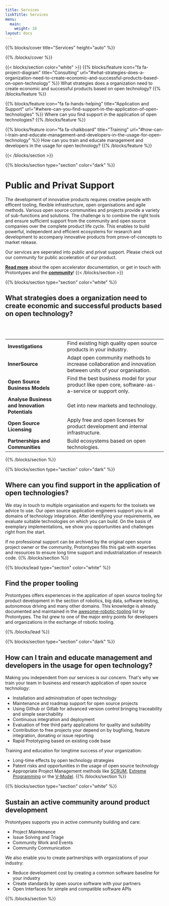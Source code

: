 ```yaml
---
title: Services
linkTitle: Services
menu:
  main:
    weight: 10
layout: docs
---
```


{{% blocks/cover title="Services" height="auto" %}}

{{% /blocks/cover %}}

{{< blocks/section color="white" >}}
{{% blocks/feature icon="fa fa-project-diagram" title="Consulting" url="#what-strategies-does-a-organization-need-to-create-economic-and-successful-products-based-on-open-technology" %}}
What strategies does a organization need to create economic and successful products based on open technology? {{% /blocks/feature %}}

{{% blocks/feature icon="fa fa-hands-helping" title="Application and Support" url="#where-can-you-find-support-in-the-application-of-open-technologies" %}}
Where can you find support in the application of open technologies?
{{% /blocks/feature %}}

{{% blocks/feature icon="fa fa-chalkboard" title="Training" url="#how-can-i-train-and-educate-management-and-developers-in-the-usage-for-open-technology" %}}
How can you train and educate management and developers in the usage for open technology?
{{% /blocks/feature %}}



{{< /blocks/section >}}

{{% blocks/section type="section" color="dark" %}}
# Public and Privat Support

The development of innovative products requires creative people with efficent tooling, flexible infrastructure, open organisations and agile methods. Various open source communities and projects provide a variety of sub-functions and solutions. The challenge is to combine the right tools and ensure sufficient support from the community and open source companies over the complete product life cycle. This enables to build powerful, independent and efficient ecosystems for research and development to accompany innovative products from prove-of-concepts to market release.

Our services are seperated into public and privat support. Please check out our community for public acceleration of our product.

[**Read more**](/services/consulting/) about the open accelerator documentation, or get in touch with Protontypes and the [**community**](/community/)!
{{< /blocks/section >}}

{{% blocks/section type="section" color="white" %}}
## What strategies does a organization need to create economic and successful products based on open technology?

<br>
&nbsp      
<br/>

<table>
  <tr>
   <td><strong>Investigations</strong>
   </td>
   <td>Find existing high quality open source products in your industry.
   </td>
  </tr>
  <tr>
   <td><strong>InnerSource</strong>
   </td>
   <td>Adapt open community methods to increase collaboration and innovation between units of your organisation.
   </td>
  </tr>
  <tr>
   <td><strong>Open Source Business Models</strong>
   </td>
   <td>Find the best business model for your product like open core, software-as-a-service or support only.
   </td>
  </tr>
  <tr>
   <td><strong>Analyse Business and Innovation Potentials</strong>
   </td>
   <td>Get into new markets and technology.
   </td>
  </tr>
  <tr>
   <td><strong>Open Source Licensing</strong>
   </td>
   <td>Apply free and open licenses for product development and internal infrastructure.
   </td>
  </tr>
  <tr>
   <td><strong>Partnerships and Communities</strong>
   </td>
   <td>Build ecosystems based on open technologies.
   </td>
  </tr>
</table>
        

{{% /blocks/section %}}

{{% blocks/section type="section" color="dark" %}}
## Where can you find support in the application of open technologies?

 We stay in touch to multiple organisation and experts for the toolsets we advice to use. Our open source application engineers support you in all domains of technology integration. After identifying your requirements, we evaluate suitable technologies on which you can build. On the basis of exemplary implementations, we show you opportunities and challenges right from the start.

If no professional support can be archived by the original open source project owner or the community, Protontypes fills this gab with experties and resources to ensure long time support and industrialization of research code. 
{{% /blocks/section %}}



{{% blocks/lead type="section" color="white" %}}
## Find the proper tooling

Protontypes offers experiences in the application of open source tooling for product development in the section of robotics, big data, software testing, autonomous driving and many other domains.
This knowledge is already documented and maintained in the [awesome-robotic-tooling](https://github.com/Ly0n/awesome-robotic-tooling) list by Protontypes.
The list grew to one of the major entry points for developers and organizations in the exchange of robotic tooling.


{{% /blocks/lead %}}


{{% blocks/section type="section" color="dark" %}}
## How can I train and educate management and developers in the usage for open technology?
Making you independent from our services is our concern. That's why we train your team in business and research application of open source technology:

* Installation and administration of open technology
* Maintenance and roadmap support for open source projects 
* Using Github or Gitlab for advanced version control bringing traceability and simple searchability
* Continuous integration and deployment 
* Evaluation of free third party applications for quality and suitability
* Contribution to free projects your depend on by bugfixing, feature integration, donating or issue reporting
* Rapid Prototyping based on existing code base


Training and education for longtime success of your organization:

* Long-time effects by open technology strategies
* Patent risks and opportunities in the usage of open source technology
* Appropriate Project Management methods like [SCRUM](https://www.scrumguides.org/scrum-guide.html), [Extreme Programming](http://www.extremeprogramming.org/) or the [V-Model](https://en.wikipedia.org/wiki/V-Model).
{{% /blocks/section %}}

{{% blocks/section type="section" color="white" %}}
## Sustain an active community around product development 

Protontypes supports you in active community building and care:

* Project Maintenance
* Issue Solving and Triage
* Community Work and Events
* Community Communication

We also enable you to create partnerships with organizations of your industry:

* Reduce development cost by creating a common software baseline for your industry
* Create standards by open source software with your partners
* Open Interfaces for simple and compatible software APIs


{{% /blocks/section %}}
